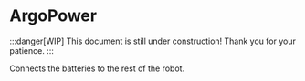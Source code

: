 # ArgoPower

:::danger[WIP]
This document is still under construction! Thank you for your patience.
:::

Connects the batteries to the rest of the robot.